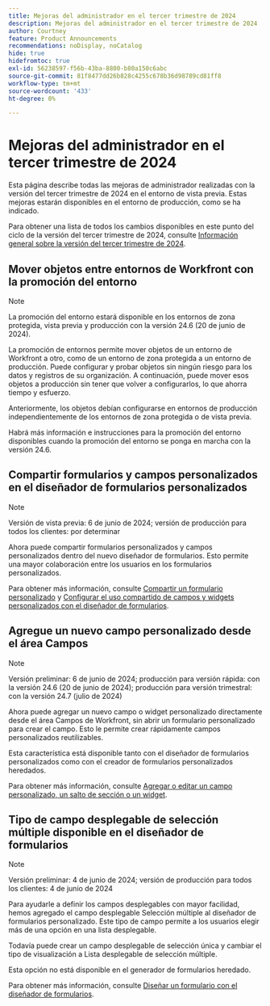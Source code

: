 ```yaml
---
title: Mejoras del administrador en el tercer trimestre de 2024
description: Mejoras del administrador en el tercer trimestre de 2024
author: Courtney
feature: Product Announcements
recommendations: noDisplay, noCatalog
hide: true
hidefromtoc: true
exl-id: 56238597-f56b-43ba-8800-b80a150c6abc
source-git-commit: 81f8477dd26b828c4255c678b36d98789cd81ff8
workflow-type: tm+mt
source-wordcount: '433'
ht-degree: 0%

---
```


# Mejoras del administrador en el tercer trimestre de 2024

Esta página describe todas las mejoras de administrador realizadas con la versión del tercer trimestre de 2024 en el entorno de vista previa. Estas mejoras estarán disponibles en el entorno de producción, como se ha indicado.

Para obtener una lista de todos los cambios disponibles en este punto del ciclo de la versión del tercer trimestre de 2024, consulte [Información general sobre la versión del tercer trimestre de 2024](/help/quicksilver/product-announcements/product-releases/24-q3-release-activity/24-q3-release-overview.md).

## Mover objetos entre entornos de Workfront con la promoción del entorno

>[!NOTE]
>
>La promoción del entorno estará disponible en los entornos de zona protegida, vista previa y producción con la versión 24.6 (20 de junio de 2024).

La promoción de entornos permite mover objetos de un entorno de Workfront a otro, como de un entorno de zona protegida a un entorno de producción. Puede configurar y probar objetos sin ningún riesgo para los datos y registros de su organización. A continuación, puede mover esos objetos a producción sin tener que volver a configurarlos, lo que ahorra tiempo y esfuerzo.

Anteriormente, los objetos debían configurarse en entornos de producción independientemente de los entornos de zona protegida o de vista previa.

Habrá más información e instrucciones para la promoción del entorno disponibles cuando la promoción del entorno se ponga en marcha con la versión 24.6.

## Compartir formularios y campos personalizados en el diseñador de formularios personalizados

>[!NOTE]
>
>Versión de vista previa: 6 de junio de 2024; versión de producción para todos los clientes: por determinar

Ahora puede compartir formularios personalizados y campos personalizados dentro del nuevo diseñador de formularios. Esto permite una mayor colaboración entre los usuarios en los formularios personalizados.

Para obtener más información, consulte [Compartir un formulario personalizado](/help/quicksilver/administration-and-setup/customize-workfront/create-manage-custom-forms/share-access-to-a-custom-form.md) y [Configurar el uso compartido de campos y widgets personalizados con el diseñador de formularios](/help/quicksilver/administration-and-setup/customize-workfront/create-manage-custom-forms/form-designer/manage-a-form/share-custom-fields.md).

## Agregue un nuevo campo personalizado desde el área Campos

>[!NOTE]
>
>Versión preliminar: 6 de junio de 2024; producción para versión rápida: con la versión 24.6 (20 de junio de 2024); producción para versión trimestral: con la versión 24.7 (julio de 2024)

Ahora puede agregar un nuevo campo o widget personalizado directamente desde el área Campos de Workfront, sin abrir un formulario personalizado para crear el campo. Esto le permite crear rápidamente campos personalizados reutilizables.

Esta característica está disponible tanto con el diseñador de formularios personalizados como con el creador de formularios personalizados heredados.

Para obtener más información, consulte [Agregar o editar un campo personalizado, un salto de sección o un widget](/help/quicksilver/administration-and-setup/customize-workfront/create-manage-custom-forms/edit-a-custom-field.md).

## Tipo de campo desplegable de selección múltiple disponible en el diseñador de formularios

>[!NOTE]
>
>Versión preliminar: 4 de junio de 2024; versión de producción para todos los clientes: 4 de junio de 2024

Para ayudarle a definir los campos desplegables con mayor facilidad, hemos agregado el campo desplegable Selección múltiple al diseñador de formularios personalizado. Este tipo de campo permite a los usuarios elegir más de una opción en una lista desplegable.

Todavía puede crear un campo desplegable de selección única y cambiar el tipo de visualización a Lista desplegable de selección múltiple.

Esta opción no está disponible en el generador de formularios heredado.

Para obtener más información, consulte [Diseñar un formulario con el diseñador de formularios](/help/quicksilver/administration-and-setup/customize-workfront/create-manage-custom-forms/form-designer/design-a-form/design-a-form.md).
